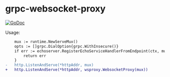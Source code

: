 grpc-websocket-proxy
====================

[![GoDoc](https://godoc.org/github.com/tmc/grpc-websocket-proxy/wsproxy?status.svg)](http://godoc.org/github.com/tmc/grpc-websocket-proxy/wsproxy)

Usage:
```diff
	mux := runtime.NewServeMux()
	opts := []grpc.DialOption{grpc.WithInsecure()}
	if err := echoserver.RegisterEchoServiceHandlerFromEndpoint(ctx, mux, *grpcAddr, opts); err != nil {
		return err
	}
-	http.ListenAndServe(*httpAddr, mux)
+	http.ListenAndServe(*httpAddr, wsproxy.WebsocketProxy(mux))
```
